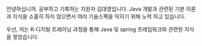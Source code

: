 안녕하십니까.
공부하고 기록하는 지원자 김대영입니다.
Java 개발과 관련된 기본 이론과 지식을 소홀히 하지 않으면서 여러 기술스펙을 익히기 위해 노력 하고 있습니다.

우선, 저는 K-디지털 트레이닝 과정을 통해 Java 및 spring 프레임워크와 관련된 지식을 쌓았습니다.